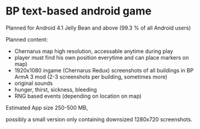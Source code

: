 # BP text-based android game

Planned for Android 4.1 Jelly Bean and above (99.3 % of all Android users)


Planned content:

- Chernarus map high resolution, accessable anytime during play
- player must find his own position everytime and can place markers  on map)
- 1920x1080 ingame (Chernarus Redux) screenshots of all buildings in BP ArmA 3 mod (2-3 screenshots per building, sometimes more)
- original sounds
- hunger, thirst, sickness, bleeding
- RNG based events (depending on location on map)

Estimated App size 250-500 MB,


possibly a small version only containing downsized 1280x720 screenshots.
